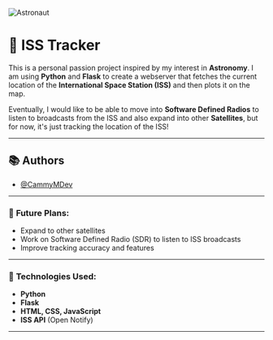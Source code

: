 ![Astronaut](https://media4.giphy.com/media/v1.Y2lkPTc5MGI3NjExMW81MHIxdnNzaTI5bnloaGJpcGw4MmZzbXBjajMxdGZmd3RwY3Y0eCZlcD12MV9pbnRlcm5hbF9naWZfYnlfaWQmY3Q9Zw/QWqLLpjc0rf4VSRk34/giphy.gif)

# 🚀 **ISS Tracker**

This is a personal passion project inspired by my interest in **Astronomy**. I am using **Python** and **Flask** to create a webserver that fetches the current location of the **International Space Station (ISS)** and then plots it on the map. 

Eventually, I would like to be able to move into **Software Defined Radios** to listen to broadcasts from the ISS and also expand into other **Satellites**, but for now, it's just tracking the location of the ISS!

---

## 📚 **Authors**

- [@CammyMDev](https://github.com/CammyMDev)

---

### 🌟 **Future Plans:**
- Expand to other satellites
- Work on Software Defined Radio (SDR) to listen to ISS broadcasts
- Improve tracking accuracy and features

---

### 🔧 **Technologies Used**:
- **Python**
- **Flask**
- **HTML, CSS, JavaScript**
- **ISS API** (Open Notify)

---
